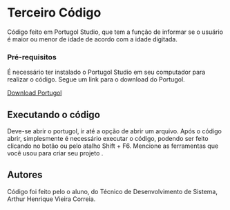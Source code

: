 # Terceiro Código 

Código feito em Portugol Studio, que tem a função de informar se o usuário é maior ou menor de idade de acordo com a idade digitada.



### Pré-requisitos

É necessário ter instalado o Portugol Studio em seu computador para realizar o código. Segue um link para o download do Portugol.

[Download Portugol](https://univali-lite.github.io/Portugol-Studio/)

## Executando o código

Deve-se abrir o portugol, ir até a opção de abrir um arquivo. Após o código abrir, simplesmente é necessário executar o código, podendo ser feito clicando no botão ou pelo atalho Shift + F6.
Mencione as ferramentas que você usou para criar seu projeto
.


##  Autores

Código foi feito pelo o aluno, do Técnico de Desenvolvimento de Sistema, Arthur Henrique Vieira Correia.

